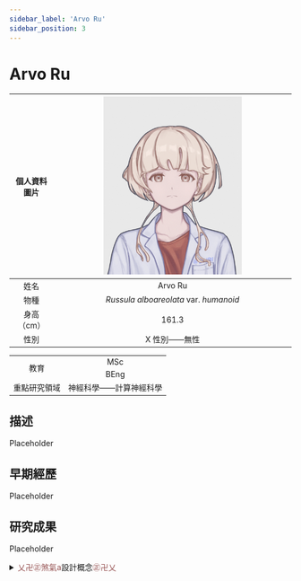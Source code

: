 ```yaml
---
sidebar_label: 'Arvo Ru'
sidebar_position: 3
---
```


# Arvo Ru

|個人資料圖片|<img src="https://raw.githubusercontent.com/Monoginryoso/ocwiki/44adbc78832afc6575106a937c19e06c4e31424f/static/img/ra-profile.svg" width="60%" />|
|:--:|:--:|
|姓名|Arvo Ru|
|物種|*Russula alboareolata* var. *humanoid*|
|身高（cm）|161.3|
|性別|X 性別——無性|
<table>
<tr>
    <td rowspan="2" align="center">教育<br/></td>
    <td align="center">MSc</td>
</tr>
<tr>
    <td align="center">BEng</td>
</tr>
<tr>
    <td align="center">重點研究領域</td>
    <td align="center">神經科學——計算神經科學</td>
</tr>
</table>


## 描述
  Placeholder

## 早期經歷
  Placeholder

## 研究成果
  Placeholder  

<details>
  <summary><font color="#965252">乂卍㊣煞氣a</font>設計概念<font color="#965252">㊣卍乂</font></summary>
  Placeholder
</details>